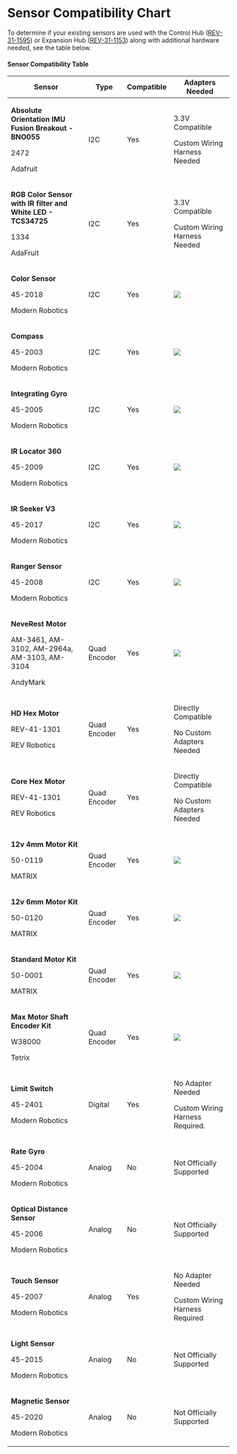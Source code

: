# Sensor Compatibility Chart

To determine if your existing sensors are used with the Control Hub ([REV-31-1595](https://www.revrobotics.com/rev-31-1595/)) or Expansion Hub ([REV-31-1153](https://www.revrobotics.com/rev-31-1153/)) along with additional hardware needed, see the table below.&#x20;

#### Sensor Compatibility Table

| **Sensor**                                                                                                 | **Type**     | **Compatible** | **Adapters Needed**                                            |
| ---------------------------------------------------------------------------------------------------------- | ------------ | -------------- | -------------------------------------------------------------- |
| <p><strong>Absolute Orientation IMU Fusion Breakout - BNO055</strong></p><p>2472</p><p>Adafruit</p>        | I2C          | Yes            | <p>3.3V Compatible</p><p>Custom Wiring Harness Needed</p>      |
| <p><strong>RGB Color Sensor with IR filter and White LED - TCS34725</strong></p><p>1334</p><p>AdaFruit</p> | I2C          | Yes            | <p>3.3V Compatible</p><p>Custom Wiring Harness Needed</p>      |
| <p><strong>Color</strong> <strong>Sensor</strong></p><p>45-2018</p><p>Modern Robotics</p>                  | I2C          | Yes            | ![](broken-reference)                                          |
| <p><strong>Compass</strong></p><p>45-2003</p><p>Modern Robotics</p>                                        | I2C          | Yes            | ![](broken-reference)                                          |
| <p><strong>Integrating Gyro</strong></p><p>45-2005</p><p>Modern Robotics</p>                               | I2C          | Yes            | ![](broken-reference)                                          |
| <p><strong>IR Locator 360</strong></p><p>45-2009</p><p>Modern Robotics</p>                                 | I2C          | Yes            | ![](broken-reference)                                          |
| <p><strong>IR Seeker V3</strong></p><p>45-2017</p><p>Modern Robotics</p>                                   | I2C          | Yes            | ![](broken-reference)                                          |
| <p><strong>Ranger Sensor</strong></p><p>45-2008</p><p>Modern Robotics</p>                                  | I2C          | Yes            | ![](broken-reference)                                          |
| <p><strong>NeveRest Motor</strong></p><p>AM-3461, AM-3102, AM-2964a, AM-3103, AM-3104</p><p>AndyMark</p>   | Quad Encoder | Yes            | ![](broken-reference)                                          |
| <p><strong>HD Hex Motor</strong></p><p>REV-41-1301</p><p>REV Robotics</p>                                  | Quad Encoder | Yes            | <p>Directly Compatible</p><p>No Custom Adapters Needed</p>     |
| <p><strong>Core Hex Motor</strong></p><p>REV-41-1301</p><p>REV Robotics</p>                                | Quad Encoder | Yes            | <p>Directly Compatible</p><p>No Custom Adapters Needed</p>     |
| <p><strong>12v 4mm Motor Kit</strong></p><p>50-0119</p><p>MATRIX</p>                                       | Quad Encoder | Yes            | ![](broken-reference)                                          |
| <p><strong>12v 6mm Motor Kit</strong></p><p>50-0120</p><p>MATRIX</p>                                       | Quad Encoder | Yes            | ![](broken-reference)                                          |
| <p><strong>Standard Motor Kit</strong></p><p>50-0001</p><p>MATRIX</p>                                      | Quad Encoder | Yes            | ![](broken-reference)                                          |
| <p><strong>Max Motor Shaft Encoder Kit</strong></p><p>W38000</p><p>Tetrix</p>                              | Quad Encoder | Yes            | ![](broken-reference)                                          |
| <p><strong>Limit Switch</strong></p><p>45-2401</p><p>Modern Robotics</p>                                   | Digital      | Yes            | <p>No Adapter Needed</p><p>Custom Wiring Harness Required.</p> |
| <p><strong>Rate Gyro</strong></p><p>45-2004</p><p>Modern Robotics</p>                                      | Analog       | No             | Not Officially Supported                                       |
| <p><strong>Optical Distance Sensor</strong></p><p>45-2006</p><p>Modern Robotics</p>                        | Analog       | No             | Not Officially Supported                                       |
| <p><strong>Touch Sensor</strong></p><p>45-2007</p><p>Modern Robotics</p>                                   | Analog       | Yes            | <p>No Adapter Needed</p><p>Custom Wiring Harness Required</p>  |
| <p><strong>Light Sensor</strong></p><p>45-2015</p><p>Modern Robotics</p>                                   | Analog       | No             | Not Officially Supported                                       |
| <p><strong>Magnetic Sensor</strong></p><p>45-2020</p><p>Modern Robotics</p>                                | Analog       | No             | Not Officially Supported                                       |
